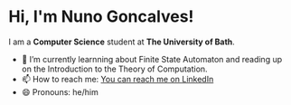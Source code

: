 # Hi, I'm Nuno Goncalves! 

I am a **Computer Science** student at **The University of Bath**. 

- 🌱 I’m currently learnning about Finite State Automaton and reading up on the Introduction to the Theory of Computation.
- 📫 How to reach me: [You can reach me on LinkedIn](https://www.linkedin.com/in/goncalves-925b18162/)
- 😄 Pronouns: he/him
